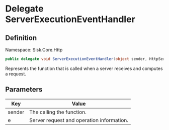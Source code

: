 # Delegate ServerExecutionEventHandler

## Definition
Namespace: Sisk.Core.Http

```csharp
public delegate void ServerExecutionEventHandler(object sender, HttpServerExecutionResult e);
```

Represents the function that is called when a server receives and computes a request.

## Parameters

| Key | Value |
| --- | --- |
| sender | The  calling the function. | 
| e | Server request and operation information. | 

